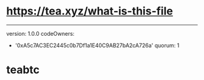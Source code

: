 # https://tea.xyz/what-is-this-file
---
version: 1.0.0
codeOwners:
  - '0xA5c7AC3EC2445c0b7Df1a1E40C9AB27bA2cA726a'
quorum: 1
# teabtc
